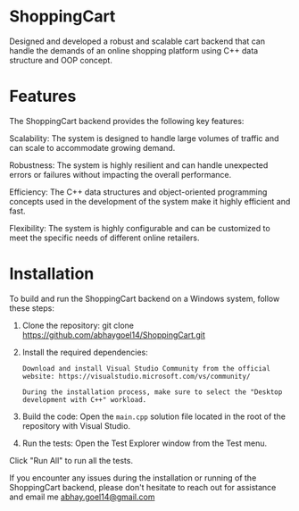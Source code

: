 # ShoppingCart
Designed and developed a robust and scalable cart backend that can handle the demands of an online shopping platform using C++ data structure and OOP concept.

# Features

The ShoppingCart backend provides the following key features:

Scalability: The system is designed to handle large volumes of traffic and can scale to accommodate growing demand.

Robustness: The system is highly resilient and can handle unexpected errors or failures without impacting the overall performance.

Efficiency: The C++ data structures and object-oriented programming concepts used in the development of the system make it highly efficient and fast.

Flexibility: The system is highly configurable and can be customized to meet the specific needs of different online retailers.

# Installation
To build and run the ShoppingCart backend on a Windows system, follow these steps:

1. Clone the repository: git clone https://github.com/abhaygoel14/ShoppingCart.git

2. Install the required dependencies:

       Download and install Visual Studio Community from the official website: https://visualstudio.microsoft.com/vs/community/
       
       During the installation process, make sure to select the "Desktop development with C++" workload.

3. Build the code:
Open the `main.cpp` solution file located in the root of the repository with Visual Studio.

4. Run the tests:
Open the Test Explorer window from the Test menu.

Click "Run All" to run all the tests.

If you encounter any issues during the installation or running of the ShoppingCart backend, please don't hesitate to reach out for assistance and email me abhay.goel14@gmail.com
